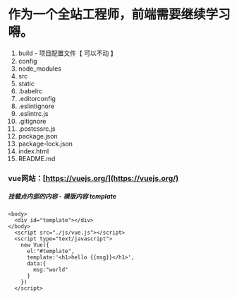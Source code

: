 # 作为一个全站工程师，前端需要继续学习嘚。



1. build - 项目配置文件【 可以不动 】
2. config
3. node\_modules
4. src
5. static
6. .babelrc
7. .editorconfig
8. .eslintignore
9. .eslintrc.js
10. .gitignore
11. .postcssrc.js
12. package.json
13. package-lock.json
14. index.html
15. README.md

### vue网站：[https://vuejs.org/](https://vuejs.org/)

##### 挂载点内部的内容 - 模版内容 template

```
<body>
  <div id="template"></div>
</body>
  <script src="./js/vue.js"></script>
  <script type="text/javascript">
    new Vue({
      el:"#template",
      template:'<h1>hello {{msg}}</h1>',
      data:{
        msg:"world"
      }
    })
  </script>
```



